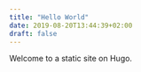 ```yaml
---
title: "Hello World"
date: 2019-08-20T13:44:39+02:00
draft: false
---
```


Welcome to a static site on Hugo.

